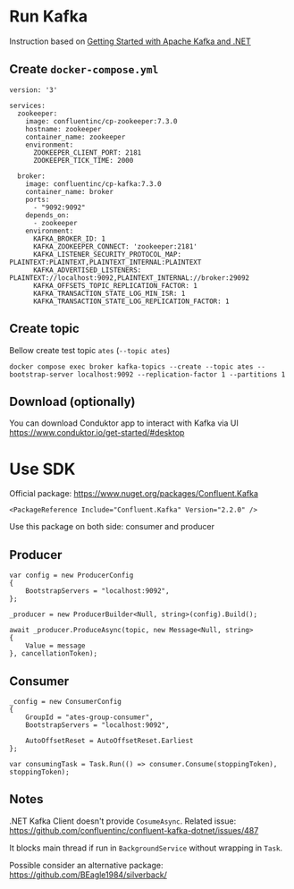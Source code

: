# Run Kafka

Instruction based on [Getting Started with Apache Kafka and .NET](https://developer.confluent.io/get-started/dotnet/#introduction)

## Create `docker-compose.yml`


```
version: '3'

services:
  zookeeper:
    image: confluentinc/cp-zookeeper:7.3.0
    hostname: zookeeper
    container_name: zookeeper
    environment:
      ZOOKEEPER_CLIENT_PORT: 2181
      ZOOKEEPER_TICK_TIME: 2000

  broker:
    image: confluentinc/cp-kafka:7.3.0
    container_name: broker
    ports:
      - "9092:9092"
    depends_on:
      - zookeeper
    environment:
      KAFKA_BROKER_ID: 1
      KAFKA_ZOOKEEPER_CONNECT: 'zookeeper:2181'
      KAFKA_LISTENER_SECURITY_PROTOCOL_MAP: PLAINTEXT:PLAINTEXT,PLAINTEXT_INTERNAL:PLAINTEXT
      KAFKA_ADVERTISED_LISTENERS: PLAINTEXT://localhost:9092,PLAINTEXT_INTERNAL://broker:29092
      KAFKA_OFFSETS_TOPIC_REPLICATION_FACTOR: 1
      KAFKA_TRANSACTION_STATE_LOG_MIN_ISR: 1
      KAFKA_TRANSACTION_STATE_LOG_REPLICATION_FACTOR: 1
```

## Create topic

Bellow create test topic `ates` (`--topic ates`)

```
docker compose exec broker kafka-topics --create --topic ates --bootstrap-server localhost:9092 --replication-factor 1 --partitions 1
```

## Download (optionally)

You can download Conduktor app to interact with Kafka via UI
https://www.conduktor.io/get-started/#desktop


# Use SDK

Official package: https://www.nuget.org/packages/Confluent.Kafka

```
<PackageReference Include="Confluent.Kafka" Version="2.2.0" />
```

Use this package on both side: consumer and producer

## Producer

```
var config = new ProducerConfig  
{  
	BootstrapServers = "localhost:9092",  
};  
  
_producer = new ProducerBuilder<Null, string>(config).Build();
```

```
await _producer.ProduceAsync(topic, new Message<Null, string>  
{  
	Value = message  
}, cancellationToken);
```

## Consumer

```
_config = new ConsumerConfig  
{  
	GroupId = "ates-group-consumer",  
	BootstrapServers = "localhost:9092",  
  
	AutoOffsetReset = AutoOffsetReset.Earliest  
};
```

```
var consumingTask = Task.Run(() => consumer.Consume(stoppingToken), stoppingToken);
```

## Notes

.NET Kafka Client doesn't provide `CosumeAsync`. Related issue:
https://github.com/confluentinc/confluent-kafka-dotnet/issues/487

It blocks main thread if run in `BackgroundService` without wrapping in `Task`.

Possible consider an alternative package: https://github.com/BEagle1984/silverback/